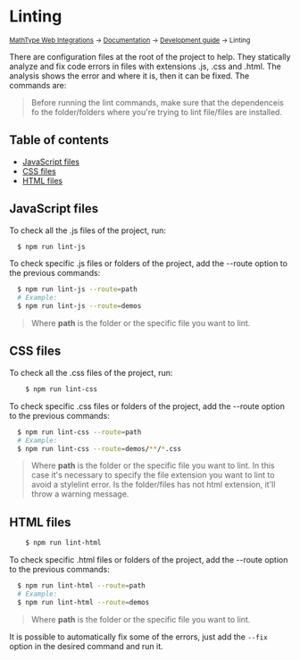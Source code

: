 # Linting

<small>[MathType Web Integrations](../../../README.md) → [Documentation](../../README.md) → [Development guide](../README.md) → Linting</small>

There are configuration files at the root of the project to help. They statically analyze and fix code errors in files with extensions .js, .css and .html. The analysis shows the error and where it is, then it can be fixed. The commands are:

> Before running the lint commands, make sure that the dependenceis fo the folder/folders where you're trying to lint file/files are installed.

## Table of contents

- [JavaScript files](#javascript-files)
- [CSS files](#css-files)
- [HTML files](#html-files)

## JavaScript files

To check all the .js files of the project, run:

```sh
  $ npm run lint-js
```

To check specific .js files or folders of the project, add the --route option to the previous commands:

```sh
  $ npm run lint-js --route=path
  # Example:
  $ npm run lint-js --route=demos
```

> Where **path** is the folder or the specific file you want to lint.

## CSS files

To check all the .css files of the project, run:

```sh
    $ npm run lint-css
```

To check specific .css files or folders of the project, add the --route option to the previous commands:

```sh
  $ npm run lint-css --route=path
  # Example:
  $ npm run lint-css --route=demos/**/*.css
```

> Where **path** is the folder or the specific file you want to lint.
> In this case it's necessary to specify the file extension you want to lint to avoid a stylelint error. Is the folder/files has not html extension, it'll throw a warning message.

## HTML files

```sh
    $ npm run lint-html
```

To check specific .html files or folders of the project, add the --route option to the previous commands:

```sh
  $ npm run lint-html --route=path
  # Example:
  $ npm run lint-html --route=demos
```

> Where **path** is the folder or the specific file you want to lint.

It is possible to automatically fix some of the errors, just add the `--fix` option in the desired command and run it.

